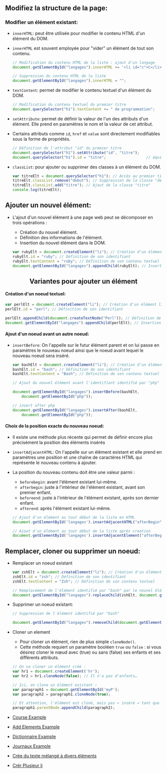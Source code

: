## Modifiez la structure de la page:

### Modifier un élément existant:

* `innerHTML`: peut être utilisée pour modifier le contenu HTML d'un élément du DOM.

* `innerHTML` est souvent employée pour "vider" un élément de tout son contenu.

  ```javascript
  // Modification du contenu HTML de la liste : ajout d'un langage
  document.getElementById("langages").innerHTML += '<li id="c">C</li>';

  // Suppression du contenu HTML de la liste
  document.getElementById("langages").innerHTML = "";
  ```

* `textContent`: permet de modifier le contenu textuel d'un élément du DOM.

  ```javascript
  // Modification du contenu textuel du premier titre
  document.querySelector("h1").textContent += " de programmation";
  ```

* `setAttribute`: permet de définir la valeur de l'un des attributs d'un élément. Elle prend en paramètres le nom et la valeur de cet attribut.

* Certains attributs comme `id`, `href` et `value` sont directement modifiables sous la forme de propriétés.

  ```javascript
  // Définition de l'attribut "id" du premier titre
  document.querySelector("h1").setAttribute("id", "titre");
  document.querySelector("h1").id = "titre";                  // équivallant au premier
  ```

* `classList`: pour ajouter ou supprimer des classes à un élément du DOM.

  ```javascript
  var titreElt = document.querySelector("h1"); // Accès au premier titre h1
  titreElt.classList.remove("debut"); // Suppression de la classe "debut"
  titreElt.classList.add("titre"); // Ajout de la classe "titre"
  console.log(titreElt);
  ```

## Ajouter un nouvel élément:

* L'ajout d'un nouvel élément à une page web peut se décomposer en trois opérations :
  * Création du nouvel élément.
  * Définition des informations de l'élément.
  * Insertion du nouvel élément dans le DOM.

  ```javascript
  var rubyElt = document.createElement("li"); // Création d'un élément li
  rubyElt.id = "ruby"; // Définition de son identifiant
  rubyElt.textContent = "ruby"; // Définition de son contenu textuel
  document.getElementById("langages").appendChild(rubyElt); // Insertion du nouvel élément
  ```

## <center>Variantes pour ajouter un élément</center>

#### Création d'un noeud textuel:

  ```javascript
  var perlElt = document.createElement("li"); // Création d'un élément li
  perlElt.id = "perl"; // Définition de son identifiant

  perlElt.appendChild(document.createTextNode("Perl")); // Définition de son contenu textuel
  document.getElementById("langages").appendChild(perlElt); // Insertion du nouvel élément
  ```

#### Ajout d'un noeud avant un autre noeud:

* `insertBefore`: On l'appelle sur le futur élément parent et on lui passe en paramètres le nouveau noeud ainsi que le noeud avant lequel le nouveau noeud sera inséré.
  
  ```javascript
  var bashElt = document.createElement("li"); // Création d'un élément li
  bashElt.id = "bash"; // Définition de son identifiant
  bashElt.textContent = "Bash"; // Définition de son contenu textuel

  // Ajout du nouvel élément avant l'identifiant identifié par "php"

  document.getElementById("langages").insertBefore(bashElt,
      document.getElementById("php"));
  
  // insert after php
  document.getElementById("langages").insertAfter(bashElt,
      document.getElementById("php"));

  ```

#### Choix de la position exacte du nouveau noeud:

* Il existe une méthode plus récente qui permet de définir encore plus précisément la position des éléments insérés 
* `insertAdjacentHTML`: On l'appelle sur un élément existant et elle prend en paramètres une position et une chaîne de caractères HTML qui représente le nouveau contenu à ajouter. 
* La position du nouveau contenu doit être une valeur parmi :

  * `beforebegin`: avant l'élément existant lui-même.
  * `afterbegin`: juste à l'intérieur de l'élément existant, avant son premier enfant.
  * `beforeend`: juste à l'intérieur de l'élément existant, après son dernier enfant.
  * `afterend`: après l'élément existant lui-même.

  ```javascript
  // Ajout d'un élément au tout début de la liste en HTML
  document.getElementById('langages').insertAdjacentHTML("afterBegin", '<li id="javascript">JavaScript</li>');

  // Ajout d'un élément au tout début de la liste aprés creation
  document.getElementById('langages').insertAdjacentElement("afterBegin", element);
  ```

## Remplacer, cloner ou supprimer un noeud:

* Remplacer un noeud existant

  ```javascript
  var zshElt = document.createElement("li"); // Création d'un élément li
  zshElt.id = "zsh"; // Définition de son identifiant
  zshElt.textContent = "Zsh"; // Définition de son contenu textuel

  // Remplacement de l'élément identifié par "bash" par le nouvel élément
  document.getElementById("langages").replaceChild(zshElt, document.getElementById("bash"));
  ```

* Supprimer un noeud existant:

  ```javascript
  // Suppression de l'élément identifié par "bash"

  document.getElementById("langages").removeChild(document.getElementById("bash"));
  ```

* Cloner un element

  * Pour cloner un élément, rien de plus simple `cloneNode()`. 
  * Cette méthode requiert un paramètre booléen `true` ou `false` : si vous désirez cloner le nœud avec (true) ou sans (false) ses enfants et ses différents attributs.
  
  ```javascript
  // On va cloner un élément créé :
  var hr1 = document.createElement('hr');
  var hr2 = hr1.cloneNode(false); // Il n'a pas d'enfants…

  // Ici, on clone un élément existant :
  var paragraph1 = document.getElementById('myP');
  var paragraph2 = paragraph1.cloneNode(true);

  // Et attention, l'élément est cloné, mais pas « inséré » tant que l'on n'a pas appelé appendChild() :
  paragraph1.parentNode.appendChild(paragraph2);
  ```

* [Course Example](./html/cours.html)
* [Add Elements Example](./html/addingElements.html)
* [Dictionnaire Example](./html/dictionnaire.html)
* [Journaux Example](./html/journaux.html)
* [Crée du texte mélangé à divers éléments](./html/textMelangeAplusieurBalise.html)
* [Crér Plusieur li](./html/plusieurLi.html)
